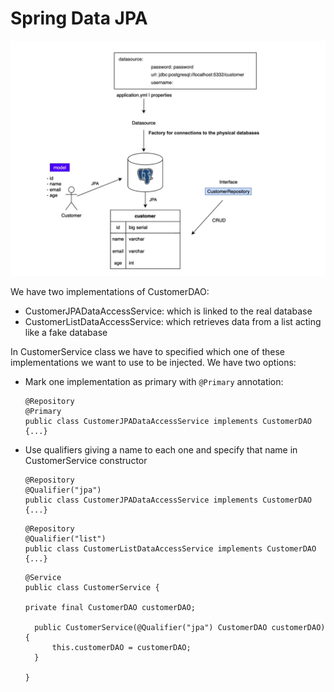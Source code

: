# Spring Data JPA

![schema](src/main/resources/images/schema.png)

We have two implementations of CustomerDAO:

- CustomerJPADataAccessService: which is linked to the real database
- CustomerListDataAccessService: which retrieves data from a list acting like a fake database

In CustomerService class we have to specified which one of these implementations we want to
use to be injected. We have two options:

- Mark one implementation as primary with `@Primary` annotation:
  ```
  @Repository
  @Primary
  public class CustomerJPADataAccessService implements CustomerDAO {...}
  ```
- Use qualifiers giving a name to each one and specify that name in CustomerService constructor
  ```
  @Repository
  @Qualifier("jpa")
  public class CustomerJPADataAccessService implements CustomerDAO {...}
  ```

  ```
  @Repository
  @Qualifier("list")
  public class CustomerListDataAccessService implements CustomerDAO {...}
  ```

  ```
  @Service
  public class CustomerService {
  
  private final CustomerDAO customerDAO;

    public CustomerService(@Qualifier("jpa") CustomerDAO customerDAO) {
        this.customerDAO = customerDAO;
    }
  
  }
  ```

